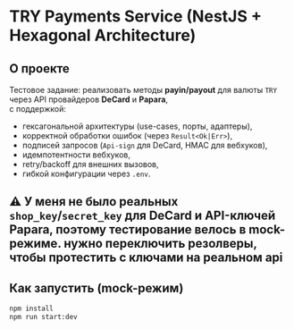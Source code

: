 # TRY Payments Service (NestJS + Hexagonal Architecture)

## О проекте
Тестовое задание: реализовать методы **payin/payout** для валюты `TRY` через API провайдеров **DeCard** и **Papara**,  
с поддержкой:
- гексагональной архитектуры (use-cases, порты, адаптеры),
- корректной обработки ошибок (через `Result<Ok|Err>`),
- подписей запросов (`Api-sign` для DeCard, HMAC для вебхуков),
- идемпотентности вебхуков,
- retry/backoff для внешних вызовов,
- гибкой конфигурации через `.env`.

⚠️ У меня не было реальных `shop_key`/`secret_key` для DeCard и API-ключей Papara, поэтому **тестирование велось в mock-режиме**.
нужно переключить резолверы, чтобы протестить с ключами на реальном api
---

## Как запустить (mock-режим)
```bash
npm install
npm run start:dev
